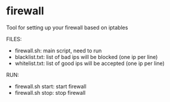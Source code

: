 firewall
========

Tool for setting up your firewall based on iptables

FILES:
- firewall.sh: main script, need to run
- blacklist.txt: list of bad ips will be blocked (one ip per line)
- whitelist.txt: list of good ips will be accepted (one ip per line)

RUN:
- firewall.sh start: start firewall
- firewall.sh stop: stop firewall
